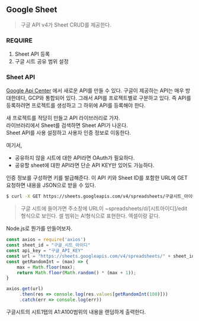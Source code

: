## Google Sheet
>구글 API v4가 Sheet CRUD를 제공한다.

### REQUIRE
1. Sheet API 등록
2. 구글 시트 공유 범위 설정

### Sheet API
[Google Api Center](https://console.developers.google.com/apis/dashboard) 에서 새로운 API를 만들 수 있다.
구글이 제공하는 API는 매우 방대한데다, GCP와 통합되어 있다. 그래서 API를 프로젝트별로 구분하고 있다.
즉 API를 등록하려면 프로젝트를 생성하고 그 하위에 API를 등록해야 한다.

새 프로젝트를 적당히 만들고 API 라이브러리로 가자.  
라이브러리에서 Sheet를 검색하면 Sheet API가 나온다.   
Sheet API를 사용 설정하고 사용자 인증 정보로 이동한다.

여기서,
- 공유하지 않을 시트에 대한 API라면 OAuth가 필요하다.
- 공유할 sheet에 대한 API라면 단순 API KEY만 있어도 가능하다.

인증 정보를 구성하면 키를 발급해준다. 이 API 키와 Sheet ID를 포함한 URL에 GET 요청하면 내용을 JSON으로 받을 수 있다.
```bash
$ curl -X GET https://sheets.googleapis.com/v4/spreadsheets/구글시트_아이디/values/시트이름!셀_범위&구글_API_KEY
```
> 구글 시트에 들어가면 주소창에 URL이 ~spreadsheets/d/[시트아이디]/edit 형식으로 보인다. 
> 셀 범위는 A!형식으로 표현한다. 엑셀이랑 같다.

Node.js로 뭔가를 만들어보자.
```js
const axios = require('axios')
const sheet_id = "구글_시트_아이디"
const api_key = "구글_API_KEY"
const url = "https://sheets.googleapis.com/v4/spreadsheets/" + sheet_id + "/values/sheet1!A1:A100?key=" + api_key
const getRandomInt = (max) => {
    max = Math.floor(max);
    return Math.floor(Math.random() * (max + 1));
}

axios.get(url)
     .then(res => console.log(res.values[getRandomInt(100)]))
     .catch(err => console.log(err))
```
구글시트의 시트1탭의 A1:A100범위의 내용을 랜덤하게 출력한다.
